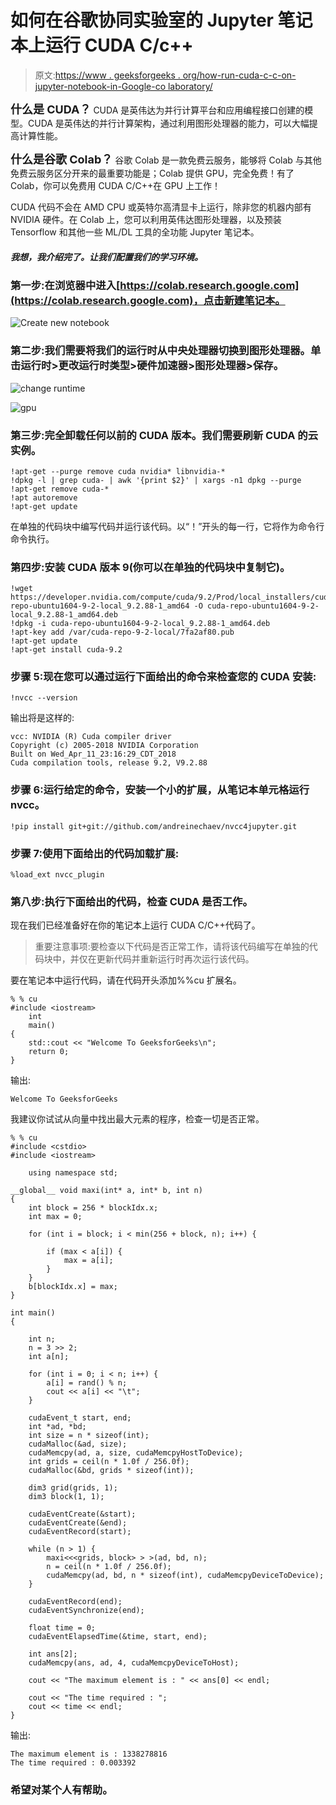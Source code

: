 # 如何在谷歌协同实验室的 Jupyter 笔记本上运行 CUDA C/c++

> 原文:[https://www . geeksforgeeks . org/how-run-cuda-c-c-on-jupyter-notebook-in-Google-co laboratory/](https://www.geeksforgeeks.org/how-to-run-cuda-c-c-on-jupyter-notebook-in-google-colaboratory/)

**<font size="4px">什么是 CUDA？</font>**
CUDA 是英伟达为并行计算平台和应用编程接口创建的模型。CUDA 是英伟达的并行计算架构，通过利用图形处理器的能力，可以大幅提高计算性能。

**<font size="4px">什么是谷歌 Colab？</font>**
谷歌 Colab 是一款免费云服务，能够将 Colab 与其他免费云服务区分开来的最重要功能是；Colab 提供 GPU，完全免费！有了 Colab，你可以免费用 CUDA C/C++在 GPU 上工作！

CUDA 代码不会在 AMD CPU 或英特尔高清显卡上运行，除非您的机器内部有 NVIDIA 硬件。在 Colab 上，您可以利用英伟达图形处理器，以及预装 Tensorflow 和其他一些 ML/DL 工具的全功能 Jupyter 笔记本。

##### 我想，我介绍完了。让我们配置我们的学习环境。

### 第一步:在浏览器中进入[https://colab.research.google.com](https://colab.research.google.com)，点击新建笔记本。

![Create new notebook](img/9fd65fa045aff3509d0c8f6ce848877c.png)

### 第二步:我们需要将我们的运行时从中央处理器切换到图形处理器。单击运行时>更改运行时类型>硬件加速器>图形处理器>保存。

![change runtime](img/2d5a795c6ce0314a82868441f6903025.png)

![gpu](img/224c5407f9a3c67edc30dcf0d8efd611.png)

### 第三步:完全卸载任何以前的 CUDA 版本。我们需要刷新 CUDA 的云实例。

```
!apt-get --purge remove cuda nvidia* libnvidia-*
!dpkg -l | grep cuda- | awk '{print $2}' | xargs -n1 dpkg --purge
!apt-get remove cuda-*
!apt autoremove
!apt-get update

```

在单独的代码块中编写代码并运行该代码。以“！”开头的每一行，它将作为命令行命令执行。

### 第四步:安装 CUDA 版本 9(你可以在单独的代码块中复制它)。

```
!wget https://developer.nvidia.com/compute/cuda/9.2/Prod/local_installers/cuda-repo-ubuntu1604-9-2-local_9.2.88-1_amd64 -O cuda-repo-ubuntu1604-9-2-local_9.2.88-1_amd64.deb
!dpkg -i cuda-repo-ubuntu1604-9-2-local_9.2.88-1_amd64.deb
!apt-key add /var/cuda-repo-9-2-local/7fa2af80.pub
!apt-get update
!apt-get install cuda-9.2

```

### 步骤 5:现在您可以通过运行下面给出的命令来检查您的 CUDA 安装:

```
!nvcc --version

```

输出将是这样的:

```
vcc: NVIDIA (R) Cuda compiler driver
Copyright (c) 2005-2018 NVIDIA Corporation
Built on Wed_Apr_11_23:16:29_CDT_2018
Cuda compilation tools, release 9.2, V9.2.88

```

### 步骤 6:运行给定的命令，安装一个小的扩展，从笔记本单元格运行 nvcc。

```
!pip install git+git://github.com/andreinechaev/nvcc4jupyter.git

```

### 步骤 7:使用下面给出的代码加载扩展:

```
%load_ext nvcc_plugin

```

### 第八步:执行下面给出的代码，检查 CUDA 是否工作。

现在我们已经准备好在你的笔记本上运行 CUDA C/C++代码了。

> 重要注意事项:要检查以下代码是否正常工作，请将该代码编写在单独的代码块中，并仅在更新代码并重新运行时再次运行该代码。

要在笔记本中运行代码，请在代码开头添加%%cu 扩展名。

```
% % cu
#include <iostream>
    int
    main()
{
    std::cout << "Welcome To GeeksforGeeks\n";
    return 0;
}
```

输出:

```
Welcome To GeeksforGeeks
```

我建议你试试从向量中找出最大元素的程序，检查一切是否正常。

```
% % cu
#include <cstdio>
#include <iostream>

    using namespace std;

__global__ void maxi(int* a, int* b, int n)
{
    int block = 256 * blockIdx.x;
    int max = 0;

    for (int i = block; i < min(256 + block, n); i++) {

        if (max < a[i]) {
            max = a[i];
        }
    }
    b[blockIdx.x] = max;
}

int main()
{

    int n;
    n = 3 >> 2;
    int a[n];

    for (int i = 0; i < n; i++) {
        a[i] = rand() % n;
        cout << a[i] << "\t";
    }

    cudaEvent_t start, end;
    int *ad, *bd;
    int size = n * sizeof(int);
    cudaMalloc(&ad, size);
    cudaMemcpy(ad, a, size, cudaMemcpyHostToDevice);
    int grids = ceil(n * 1.0f / 256.0f);
    cudaMalloc(&bd, grids * sizeof(int));

    dim3 grid(grids, 1);
    dim3 block(1, 1);

    cudaEventCreate(&start);
    cudaEventCreate(&end);
    cudaEventRecord(start);

    while (n > 1) {
        maxi<<<grids, block> > >(ad, bd, n);
        n = ceil(n * 1.0f / 256.0f);
        cudaMemcpy(ad, bd, n * sizeof(int), cudaMemcpyDeviceToDevice);
    }

    cudaEventRecord(end);
    cudaEventSynchronize(end);

    float time = 0;
    cudaEventElapsedTime(&time, start, end);

    int ans[2];
    cudaMemcpy(ans, ad, 4, cudaMemcpyDeviceToHost);

    cout << "The maximum element is : " << ans[0] << endl;

    cout << "The time required : ";
    cout << time << endl;
}
```

输出:

```
The maximum element is : 1338278816
The time required : 0.003392

```

### 希望对某个人有帮助。
